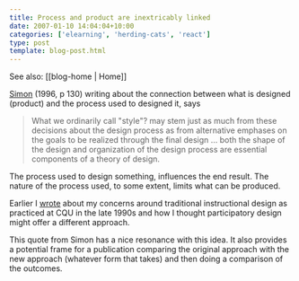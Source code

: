 ```yaml
---
title: Process and product are inextricably linked
date: 2007-01-10 14:04:04+10:00
categories: ['elearning', 'herding-cats', 'react']
type: post
template: blog-post.html
---
```


See also: [[blog-home | Home]]

[Simon](http://en.wikipedia.org/wiki/Herbert_Simon) (1996, p 130) writing about the connection between what is designed (product) and the process used to designed it, says

> What we ordinarily call "style"? may stem just as much from these decisions about the design process as from alternative emphases on the goals to be realized through the final design … both the shape of the design and organization of the design process are essential components of a theory of design.

The process used to design something, influences the end result. The nature of the process used, to some extent, limits what can be produced.

Earlier I [wrote](http://cq-pan.cqu.edu.au/david-jones/blog/?p=87) about my concerns around traditional instructional design as practiced at CQU in the late 1990s and how I thought participatory design might offer a different approach.

This quote from Simon has a nice resonance with this idea. It also provides a potential frame for a publication comparing the original approach with the new approach (whatever form that takes) and then doing a comparison of the outcomes.